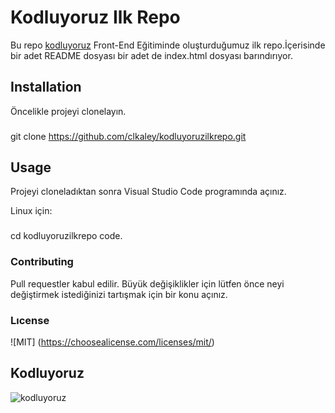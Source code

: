 # Kodluyoruz Ilk Repo
Bu repo [kodluyoruz](https://www.kodluyoruz.org/) Front-End Eğitiminde oluşturduğumuz ilk repo.İçerisinde bir adet README dosyası bir adet de index.html dosyası barındırıyor.

## Installation
Öncelikle projeyi clonelayın.


### 

 git clone https://github.com/clkaley/kodluyoruzilkrepo.git 




## Usage
Projeyi cloneladıktan sonra Visual Studio Code programında açınız.

Linux için:

### 
cd kodluyoruzilkrepo 
code.




###  Contributing

Pull requestler kabul edilir. Büyük değişiklikler için lütfen önce neyi değiştirmek istediğinizi tartışmak için bir konu açınız.


###  Lıcense

![MIT] (https://choosealicense.com/licenses/mit/)



## Kodluyoruz
![kodluyoruz](https://user-images.githubusercontent.com/74673470/114269258-ac8be100-9a0e-11eb-8e98-780b0f12f8bd.png)


